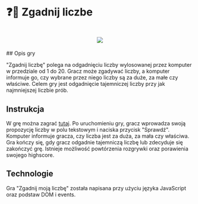 # ❓🎲 Zgadnij liczbe

<h1 align="center">
   <img src="https://ik.imagekit.io/lorinnio/Zgadnij-liczbe-.png?updatedAt=1679330995709">
</h1>
## Opis gry

"Zgadnij liczbę" polega na odgadnięciu liczby wylosowanej przez komputer w przedziale od 1 do 20. Gracz może zgadywać liczby, a komputer informuje go, czy wybrane przez niego liczby są za duże, za małe czy właściwe. Celem gry jest odgadnięcie tajemniczej liczby przy jak najmniejszej liczbie prób.

## Instrukcja

W grę można zagrać [tutaj](https://zgadnijliczbe.netlify.app/). Po uruchomieniu gry, gracz wprowadza swoją propozycję liczby w polu tekstowym i naciska przycisk "Sprawdź". Komputer informuje gracza, czy liczba jest za duża, za mała czy właściwa. Gra kończy się, gdy gracz odgadnie tajemniczą liczbę lub zdecyduje się zakończyć grę. Istnieje możliwość powtórzenia rozgrywki oraz porawienia swojego highscore.

## Technologie

Gra "Zgadnij moją liczbę" została napisana przy użyciu języka JavaScript oraz podstaw DOM i events.
